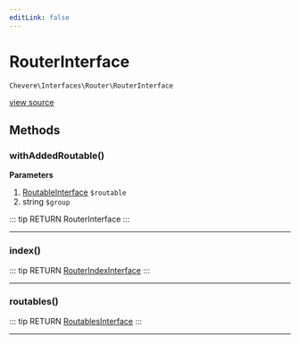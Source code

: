 ```yaml
---
editLink: false
---
```


# RouterInterface

`Chevere\Interfaces\Router\RouterInterface`

[view source](https://github.com/chevere/chevere/blob/master/interfaces/Router/RouterInterface.php)

## Methods

### withAddedRoutable()

**Parameters**

1. [RoutableInterface](./RoutableInterface.md) `$routable`
2. string `$group`

::: tip RETURN
RouterInterface
:::

---

### index()

::: tip RETURN
[RouterIndexInterface](./RouterIndexInterface.md)
:::

---

### routables()

::: tip RETURN
[RoutablesInterface](./RoutablesInterface.md)
:::

---
